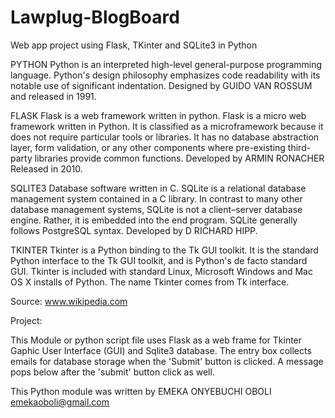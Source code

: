 # Lawplug-BlogBoard
Web app project using Flask, TKinter and SQLite3 in Python

PYTHON
Python is an interpreted high-level general-purpose programming language. Python's design philosophy emphasizes code readability with its notable use of significant indentation. Designed by GUIDO VAN ROSSUM and released in 1991.

FLASK
Flask is a web framework written in python. Flask is a micro web framework written in Python. It is classified as a microframework because it does not require particular tools or libraries. It has no database abstraction layer, form validation, or any other components where pre-existing third-party libraries provide common functions. Developed by ARMIN RONACHER Released in 2010.

SQLITE3
Database software written in C. SQLite is a relational database management system contained in a C library. In contrast to many other database management systems, SQLite is not a client–server database engine. Rather, it is embedded into the end program. SQLite generally follows PostgreSQL syntax. Developed by D RICHARD HIPP.

TKINTER
Tkinter is a Python binding to the Tk GUI toolkit. It is the standard Python interface to the Tk GUI toolkit, and is Python's de facto standard GUI. Tkinter is included with standard Linux, Microsoft Windows and Mac OS X installs of Python. The name Tkinter comes from Tk interface. 

Source: www.wikipedia.com 

Project: 

This Module or python script file uses Flask as a web frame for Tkinter Gaphic User Interface (GUI) and Sqlite3 database. The entry box collects emails for database storage when the 'Submit' button is clicked. A message pops below after the 'submit' button click as well.

This Python module was written by EMEKA ONYEBUCHI OBOLI  emekaoboli@gmail.com

